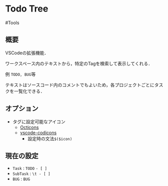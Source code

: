 # Todo Tree

#Tools

## 概要
VSCodeの拡張機能．

ワークスペース内のテキストから，特定のTagを検索して表示してくれる．

例 `TODO, BUG`等

テキストはソースコード内のコメントでもよいため，各プロジェクトごとにタスクを一覧化できる．

## オプション
- タグに設定可能なアイコン
  - [Octicons](https://primer.style/foundations/icons)
  - [vscode-codicons](https://helpx.adobe.com/jp/creative-suite/kb/231809.html)
    - 設定時の文法`$($icon)`

## 現在の設定
 - `Task` : `TODO` `- [ ]`
 - `SubTask` : `\t - [ ]`
 - `BUG` : `BUG`
